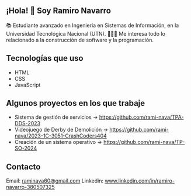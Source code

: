 ## ¡Hola! 👋 Soy Ramiro Navarro

📚 Estudiante avanzado en Ingenieria en Sistemas de Información, en la Universidad Tecnológica Nacional (UTN).
👨🏻‍💻 Me interesa todo lo relacionado a la construcción de software y la programación.

## Tecnologías que uso
- HTML
- CSS
- JavaScript

## Algunos proyectos en los que trabaje
- Sistema de gestión de servicios -> https://github.com/rami-nava/TPA-DDS-2023
- Videojuego de Derby de Demolición -> https://github.com/rami-nava/2023-1C-3051-CrashCoders404
- Creación de un sistema operativo -> https://github.com/rami-nava/TP-SO-2024

## Contacto
 Email: raminava60@gmail.com
 Linkedin: www.linkedin.com/in/ramiro-navarro-380507325
